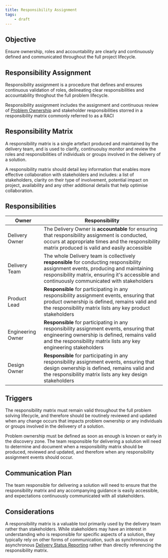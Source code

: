 ```yaml
---
title: Responsibility Assignment 
tags:
    - draft
---
```


## Objective

Ensure ownership, roles and accountability are clearly and continuously defined and communicated throughout the full project lifecycle.

## Responsibility Assignment 

Responsibility assignment is a procedure that defines and ensures continuous validation of roles, delineating clear responsibilities and accountability throghout the full problem lifecycle.

Responsibility assignment includes the assignment and continuous review of [Problem Ownership](../Problem-Ownership.md) and stakeholder responsibilities storred in a responsibility matrix commonly referred to as a RACI 


## Responsibility Matrix
A responsibility matrix is a single artefact produced and maintained by the delivery team, and is used to clarify, continuoulsy monitor and review the roles and responsibilities of individuals or groups involved in the delivery of a solution. 

A responsibility matrix should detail key information that enables more effective collaboration with stakeholders and includes: a list of stakeholders, clarity on their type of involvement, potential impact on project, availability and any other additional details that help optimise collaboration.

## Responsibilities

| Owner                 | Responsibility |
|---|---|
| Delivery Owner        | The Delivery Owner is **accountable** for ensuring that responsibility assignment is conducted, occurs at appropriate times and the responsibility matrix produced is valid and easily accessible   |
| Delivery Team         | The whole Delivery team is collectively **responsible** for conducting responsibility assignment events, producing and maintaining responsibility matrix, ensuring it's accessible and continuously communicated with stakeholders |
| Product Lead          | **Responsible** for participating in any responsibility assignment events, ensuring that product ownership is defined, remains valid and the responsibility matrix lists any key product stakeholders |
| Engineering Owner     | **Responsible** for participating in any responsibility assignment events, ensuring that engineering ownership is defined, remains valid and the responsibility matrix lists any key engineering stakeholders  |
| Design Owner          | **Responsible** for participating in any responsibility assignment events, ensuring that design ownership is defined, remains valid and the responsibility matrix lists any key design stakeholders  |


## Triggers

The responsibility matrix must remain valid throughout the full problem solving lifecycle, and therefore should be routinely reviewed and updated when any change occurs that impacts problem ownership or any individuals or groups involved in the deliveery of a solution.

Problem ownership must be defined as soon as enough is known or early in the discovery zone. The team responsible for delivering a solution will need to determine and document when a responsibility matrix should be produced, reviewed and updated, and therefore when any responsibility assignment events should occur. 

## Communication Plan

The team responsible for delivering a solution will need to ensure that the responsibility matrix and any accompanying guidance is easily accessible, and expectations continuously communicated with all stakeholders. 


## Considerations

A responsibility matrix is a valuable tool primarily used by the delivery team rather than stakeholders. While stakeholders may have an interest in understanding who is responsible for specific aspects of a solution, they typically rely on other forms of communication, such as synchronous or asynchronous [Delivery Status Reporting](../Delivery-Governance/Delivery-Status-Reporting.md) rather than directly referencing the responsibility matrix.




